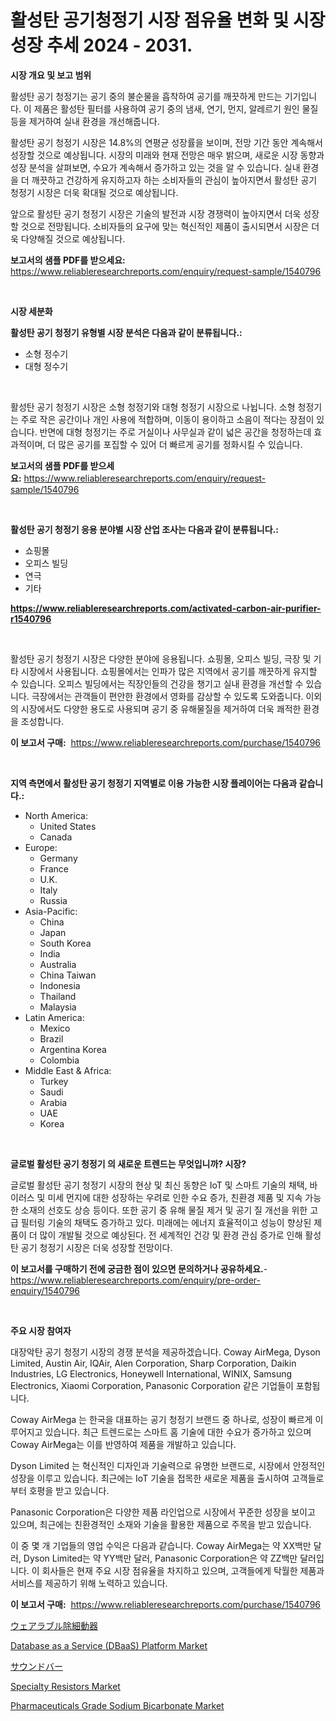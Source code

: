 <p><h1>활성탄 공기청정기 시장 점유율 변화 및 시장 성장 추세 2024 - 2031.</h1></p><p><strong>시장 개요 및 보고 범위</strong></p>
<p><p>활성탄 공기 청정기는 공기 중의 불순물을 흡착하여 공기를 깨끗하게 만드는 기기입니다. 이 제품은 활성탄 필터를 사용하여 공기 중의 냄새, 연기, 먼지, 알레르기 원인 물질 등을 제거하여 실내 환경을 개선해줍니다. </p><p>활성탄 공기 청정기 시장은 14.8%의 연평균 성장률을 보이며, 전망 기간 동안 계속해서 성장할 것으로 예상됩니다. 시장의 미래와 현재 전망은 매우 밝으며, 새로운 시장 동향과 성장 분석을 살펴보면, 수요가 계속해서 증가하고 있는 것을 알 수 있습니다. 실내 환경을 더 깨끗하고 건강하게 유지하고자 하는 소비자들의 관심이 높아지면서 활성탄 공기 청정기 시장은 더욱 확대될 것으로 예상됩니다. </p><p>앞으로 활성탄 공기 청정기 시장은 기술의 발전과 시장 경쟁력이 높아지면서 더욱 성장할 것으로 전망됩니다. 소비자들의 요구에 맞는 혁신적인 제품이 출시되면서 시장은 더욱 다양해질 것으로 예상됩니다.</p></p>
<p><strong>보고서의 샘플 PDF를 받으세요:</strong> <a href="https://www.reliableresearchreports.com/enquiry/request-sample/1540796">https://www.reliableresearchreports.com/enquiry/request-sample/1540796</a></p>
<p>&nbsp;</p>
<p><strong>시장 세분화</strong></p>
<p><strong>활성탄 공기 청정기 유형별 시장 분석은 다음과 같이 분류됩니다.:</strong></p>
<p><ul><li>소형 정수기</li><li>대형 정수기</li></ul></p>
<p>&nbsp;</p>
<p><p>활성탄 공기 청정기 시장은 소형 청정기와 대형 청정기 시장으로 나뉩니다. 소형 청정기는 주로 작은 공간이나 개인 사용에 적합하며, 이동이 용이하고 소음이 적다는 장점이 있습니다. 반면에 대형 청정기는 주로 거실이나 사무실과 같이 넓은 공간을 청정하는데 효과적이며, 더 많은 공기를 포집할 수 있어 더 빠르게 공기를 정화시킬 수 있습니다.</p></p>
<p><strong>보고서의 샘플 PDF를 받으세요:</strong>&nbsp;<a href="https://www.reliableresearchreports.com/enquiry/request-sample/1540796">https://www.reliableresearchreports.com/enquiry/request-sample/1540796</a></p>
<p>&nbsp;</p>
<p><strong> 활성탄 공기 청정기 응용 분야별 시장 산업 조사는 다음과 같이 분류됩니다.:</strong></p>
<p><ul><li>쇼핑몰</li><li>오피스 빌딩</li><li>연극</li><li>기타</li></ul></p>
<p><strong><a href="https://www.reliableresearchreports.com/activated-carbon-air-purifier-r1540796">https://www.reliableresearchreports.com/activated-carbon-air-purifier-r1540796</a></strong></p>
<p>&nbsp;</p>
<p><p>활성탄 공기 청정기 시장은 다양한 분야에 응용됩니다. 쇼핑몰, 오피스 빌딩, 극장 및 기타 시장에서 사용됩니다. 쇼핑몰에서는 인파가 많은 지역에서 공기를 깨끗하게 유지할 수 있습니다. 오피스 빌딩에서는 직장인들의 건강을 챙기고 실내 환경을 개선할 수 있습니다. 극장에서는 관객들이 편안한 환경에서 영화를 감상할 수 있도록 도와줍니다. 이외의 시장에서도 다양한 용도로 사용되며 공기 중 유해물질을 제거하여 더욱 쾌적한 환경을 조성합니다.</p></p>
<p><strong>이 보고서 구매:</strong>&nbsp; <a href="https://www.reliableresearchreports.com/purchase/1540796">https://www.reliableresearchreports.com/purchase/1540796</a></p>
<p>&nbsp;</p>
<p><strong>지역 측면에서 활성탄 공기 청정기 지역별로 이용 가능한 시장 플레이어는 다음과 같습니다.:</strong></p>
<p><ul>
    <li>
        North America:
        <ul>
            <li>United States</li>
            <li>Canada</li>
        </ul>
    </li>
    <li>
        Europe:
        <ul>
            <li>Germany</li>
            <li>France</li>
            <li>U.K.</li>
            <li>Italy</li>
            <li>Russia</li>
        </ul>
    </li>
    <li>
        Asia-Pacific:
        <ul>
            <li>China</li>
            <li>Japan</li>
            <li>South Korea</li>
            <li>India</li>
            <li>Australia</li>
            <li>China Taiwan</li>
            <li>Indonesia</li>
            <li>Thailand</li>
            <li>Malaysia</li>
        </ul>
    </li>
    <li>
        Latin America:
        <ul>
            <li>Mexico</li>
            <li>Brazil</li>
            <li>Argentina Korea</li>
            <li>Colombia</li>
        </ul>
    </li>
    <li>
        Middle East & Africa:
        <ul>
            <li>Turkey</li>
            <li>Saudi</li>
            <li>Arabia</li>
            <li>UAE</li>
            <li>Korea</li>
        </ul>
    </li>
    </ul></p>
<p>&nbsp;</p>
<p><strong>글로벌 활성탄 공기 청정기 의 새로운 트렌드는 무엇입니까? 시장?</strong></p>
<p><p>글로벌 활성탄 공기 청정기 시장의 현상 및 최신 동향은 IoT 및 스마트 기술의 채택, 바이러스 및 미세 먼지에 대한 성장하는 우려로 인한 수요 증가, 친환경 제품 및 지속 가능한 소재의 선호도 상승 등이다. 또한 공기 중 유해 물질 제거 및 공기 질 개선을 위한 고급 필터링 기술의 채택도 증가하고 있다. 미래에는 에너지 효율적이고 성능이 향상된 제품이 더 많이 개발될 것으로 예상된다. 전 세계적인 건강 및 환경 관심 증가로 인해 활성탄 공기 청정기 시장은 더욱 성장할 전망이다.</p></p>
<p><strong>이 보고서를 구매하기 전에 궁금한 점이 있으면 문의하거나 공유하세요.</strong>- <a href="https://www.reliableresearchreports.com/enquiry/pre-order-enquiry/1540796">https://www.reliableresearchreports.com/enquiry/pre-order-enquiry/1540796</a></p>
<p>&nbsp;</p>
<p><strong>주요 시장 참여자</strong></p>
<p><p>대장악탄 공기 청정기 시장의 경쟁 분석을 제공하겠습니다. Coway AirMega, Dyson Limited, Austin Air, IQAir, Alen Corporation, Sharp Corporation, Daikin Industries, LG Electronics, Honeywell International, WINIX, Samsung Electronics, Xiaomi Corporation, Panasonic Corporation 같은 기업들이 포함됩니다.</p><p>Coway AirMega 는 한국을 대표하는 공기 청정기 브랜드 중 하나로, 성장이 빠르게 이루어지고 있습니다. 최근 트렌드로는 스마트 홈 기술에 대한 수요가 증가하고 있으며 Coway AirMega는 이를 반영하여 제품을 개발하고 있습니다.</p><p>Dyson Limited 는 혁신적인 디자인과 기술력으로 유명한 브랜드로, 시장에서 안정적인 성장을 이루고 있습니다. 최근에는 IoT 기술을 접목한 새로운 제품을 출시하여 고객들로부터 호평을 받고 있습니다.</p><p>Panasonic Corporation은 다양한 제품 라인업으로 시장에서 꾸준한 성장을 보이고 있으며, 최근에는 친환경적인 소재와 기술을 활용한 제품으로 주목을 받고 있습니다.</p><p>이 중 몇 개 기업들의 영업 수익은 다음과 같습니다. Coway AirMega는 약 XX백만 달러, Dyson Limited는 약 YY백만 달러, Panasonic Corporation은 약 ZZ백만 달러입니다. 이 회사들은 현재 주요 시장 점유율을 차지하고 있으며, 고객들에게 탁월한 제품과 서비스를 제공하기 위해 노력하고 있습니다.</p></p>
<p><strong>이 보고서 구매:</strong>&nbsp;&nbsp;<a href="https://www.reliableresearchreports.com/purchase/1540796">https://www.reliableresearchreports.com/purchase/1540796</a></p>
<p><p><a href="https://github.com/schmahlson/Market-Research-Report-List-1/blob/main/624337358659.md">ウェアラブル除細動器</a></p><p><a href="https://medium.com/@joanacasper19/decoding-database-as-a-service-dbaas-platform-market-metrics-market-share-trends-and-growth-5abb26e73dd9">Database as a Service (DBaaS) Platform Market</a></p><p><a href="https://medium.com/@reyeshowell655/%E3%82%B5%E3%82%A6%E3%83%B3%E3%83%89%E3%83%90%E3%83%BC%E3%82%BA%E5%B8%82%E5%A0%B4%E3%81%AE%E5%88%86%E6%9E%90-%E3%82%B0%E3%83%AD%E3%83%BC%E3%83%90%E3%83%AB%E7%94%A3%E6%A5%AD%E3%81%AE%E8%A6%96%E7%82%B9%E3%81%A8%E4%BA%88%E6%B8%AC-2024%E5%B9%B4%E3%81%8B%E3%82%892031%E5%B9%B4-f5f757feee1d">サウンドバー</a></p><p><a href="https://www.linkedin.com/pulse/specialty-resistors-market-size-cagr-trends-2024-2030-secueyes-vp7we">Specialty Resistors Market</a></p><p><a href="https://issuu.com/reportprime-2/docs/pharmaceuticals-grade-sodium-bicarbonate-market-si">Pharmaceuticals Grade Sodium Bicarbonate Market</a></p></p>